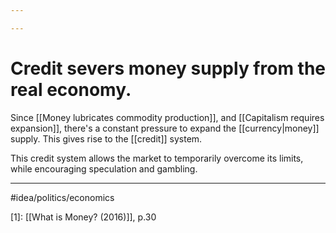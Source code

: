 ```yaml
---

---
```

# Credit severs money supply from the real economy. 
Since [[Money lubricates commodity production]], and [[Capitalism requires expansion]], there's a constant pressure to expand the [[currency|money]] supply. This gives rise to the [[credit]] system.

This credit system allows the market to temporarily overcome its limits, while encouraging speculation and gambling. 

---
#idea/politics/economics 

[1]: [[What is Money? (2016)]], p.30